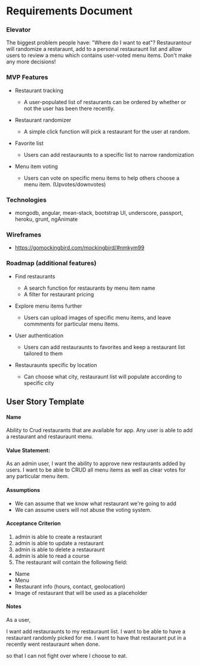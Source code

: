 # Requirements Document


### Elevator

<p>The biggest problem people have: "Where do I want to eat"? Restaurantour will randomize a restaraunt, add to a personal restauraunt list and allow users to review a menu which contains user-voted menu items. Don't make any more decisions!</p>


### MVP Features

- Restaurant tracking
	- A user-populated list of restaurants can be ordered by whether or not the user has been there recently.

- Restaurant randomizer
	- A simple click function will pick a restaurant for the user at random. 

- Favorite list
	- Users can add restauraunts to a specific list to narrow randomization

- Menu item voting
	- Users can vote on specific menu items to help others choose a menu item. (Upvotes/downvotes)


### Technologies

- mongodb, angular, mean-stack, bootstrap UI, underscore, passport, heroku, grunt, ngAnimate


### Wireframes

- https://gomockingbird.com/mockingbird/#nmkym99



### Roadmap (additional features)

- Find restaurants
	- A search function for restaurants by menu item name
	- A filter for restaurant pricing

- Explore menu items further
	- Users can upload images of specific menu items, and leave commments for particular menu items.

- User authentication
	- Users can add restauraunts to favorites and keep a restaurant list tailored to them

- Restauraunts specific by location
	- Can choose what city, restauraunt list will populate according to specific city



## User Story Template

#### Name

  Ability to Crud restaurants that are available for app.
  Any user is able to add a restaurant and restauraunt   menu.


#### Value Statement: 

As an admin user,
I want the ability to approve new restaurants added by users. I want to be able to CRUD all menu items as well as clear votes for any particular menu item.


####  Assumptions
- We can assume that we know what restaurant we're going to add
- We can assume users will not abuse the voting system.


#### Acceptance Criterion

1. admin is able to create a restaurant
2. admin is able to update a restaurant
3. admin is able to delete a restauraunt
4. admin is able to read a course
5. The restaurant will contain the following field:
- Name
- Menu
- Restaurant info (hours, contact, geolocation)
- Image of restaurant that will be used as a placeholder

#### Notes

As a user, 

I want add restauraunts to my restauraunt list.
I want to be able to have a restaurant randomly picked for me.
I want to have that restaurant put in a recently went restauraunt when done.

so that I can not fight over where I choose to eat.

